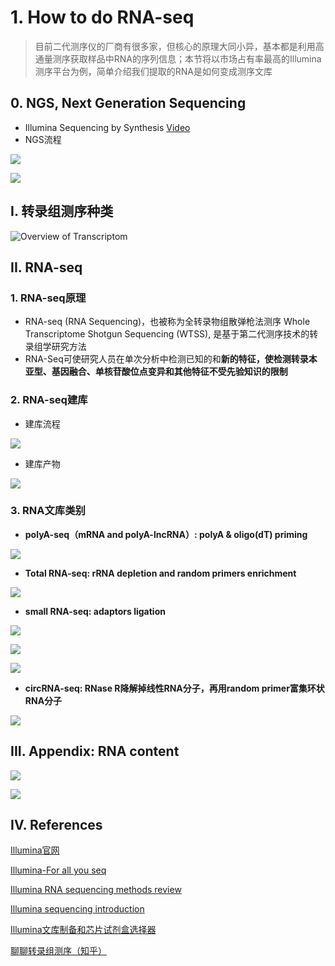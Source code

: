 # 1. How to do RNA-seq

> 目前二代测序仪的厂商有很多家，但核心的原理大同小异，基本都是利用高通量测序获取样品中RNA的序列信息；本节将以市场占有率最高的Illumina测序平台为例，简单介绍我们提取的RNA是如何变成测序文库

## 0. NGS, Next Generation Sequencing

* Illumina Sequencing by Synthesis [Video](https://www.youtube.com/watch?v=fCd6B5HRaZ8)
* NGS流程

![](../../../.gitbook/assets/NGS-overview.png)

![](../../../.gitbook/assets/NGS-overview2.png)

## I. 转录组测序种类

![Overview of Transcriptom](../../../.gitbook/assets/Transcriptome.png)

## II. RNA-seq

### 1. RNA-seq原理

* RNA-seq (RNA Sequencing)，也被称为全转录物组散弹枪法测序 Whole Transcriptome Shotgun Sequencing (WTSS), 是基于第二代测序技术的转录组学研究方法
* RNA-Seq可使研究人员在单次分析中检测已知的和**新的特征，使检测转录本亚型、基因融合、单核苷酸位点变异和其他特征不受先验知识的限制**

### 2. RNA-seq建库

* 建库流程

![](../../../.gitbook/assets/RNA-seq_library.png)

* 建库产物

![](../../../.gitbook/assets/Sequencing-fragment.png)

### 3. RNA文库类别

* **polyA-seq（mRNA and polyA-lncRNA）: polyA & oligo(dT) priming**

![](../../../.gitbook/assets/polyA_RNA-seq.png)

* **Total RNA-seq: rRNA depletion and random primers enrichment**

![](../../../.gitbook/assets/total_RNA-seq.png)

* **small RNA-seq: adaptors ligation**

![](../../../.gitbook/assets/small_RNA-seq.png)

![](../../../.gitbook/assets/small_RNA-seq2.png)

![](../../../.gitbook/assets/small_RNA-seq3.png)

* **circRNA-seq: RNase R降解掉线性RNA分子，再用random primer富集环状RNA分子**

![](../../../.gitbook/assets/circRNA-seq.png)

## III. Appendix: RNA content

![](../../../.gitbook/assets/RNA-content.png)

![](../../../.gitbook/assets/RNA-content-category.png)

## IV. References

[Illumina官网](https://www.illumina.com.cn/techniques/sequencing/rna-sequencing.html)

[Illumina-For all you seq](https://cloud.tsinghua.edu.cn/f/bd7e07a9abf647f083c4/)

[Illumina RNA sequencing methods review](https://cloud.tsinghua.edu.cn/f/d6ac4a1c37004acaa7d4/)

[Illumina sequencing introduction](https://cloud.tsinghua.edu.cn/f/286142b9fc27440b8b2e/)

[Illumina文库制备和芯片试剂盒选择器](https://www.illumina.com.cn/library-prep-array-kit-selector.html)

[聊聊转录组测序（知乎）](https://zhuanlan.zhihu.com/p/26319993)
